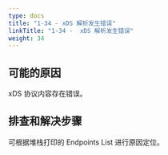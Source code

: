 ```yaml
---
type: docs
title: "1-34 - xDS 解析发生错误"
linkTitle: "1-34 -  xDS 解析发生错误"
weight: 34
---
```


## 可能的原因

xDS 协议内容存在错误。

## 排查和解决步骤

可根据堆栈打印的 Endpoints List 进行原因定位。

<p style="margin-top: 3rem;"> </p>
